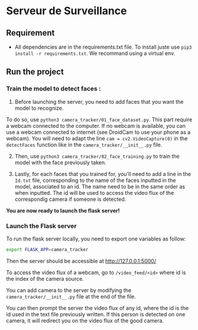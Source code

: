 # Serveur de Surveillance

## Requirement

* All dependencies are in the requirements.txt file. To install juste use ```pip3 install -r requirements.txt```. We recommand using a virtual env.

## Run the project

### Train the model to detect faces :

1. Before launching the server, you need to add faces that you want the model to recognize.

To do so, use ```python3 camera_tracker/01_face_dataset.py```. This part require a webcam connected to the computer. If no webcam is available, you can use a webcam connected to internet (see DroidCam to use your phone as a webcam). You will need to adapt the line ```cam = cv2.VideoCapture(0)``` in the ```detectFaces``` function like in the ```camera_tracker/__init__.py``` file.

2. Then, use ```python3 camera_tracker/02_face_training.py``` to train the model with the face previously taken.

3. Lastly, for each faces that you trained for, you'll need to add a line in the ```Id.txt``` file, corresponding to the name of the faces inputted in the model, associated to an id. The name need to be in the same order as when inputted. The id will be used to access the video flux of the correspondig camera if someone is detected.

**You are now ready to launch the flask server!**

### Launch the Flask server

To run the flask server locally, you need to export one variables as follow:
```bash
export FLASK_APP=camera_tracker
```

Then the server should be accessible at http://127.0.0.1:5000/

To access the video flux of a webcam, go to ```/video_feed/<id>``` where id is the index of the camera source.

You can add camera to the server by modifying the ```camera_tracker/__init__.py``` file at the end of the file.

You can then prompt the server the video flux of any id, where the id is the id used in the text file previously written. If this person is detected on one camera, it will redirect you on the video flux of the good camera.